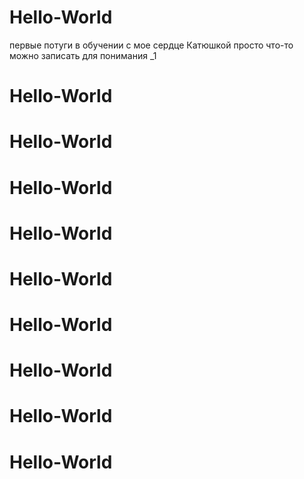 # Hello-World
первые потуги в обучении с мое сердце Катюшкой
просто что-то можно записать для понимания _1
# Hello-World
# Hello-World
# Hello-World
# Hello-World
# Hello-World
# Hello-World
# Hello-World
# Hello-World
# Hello-World
